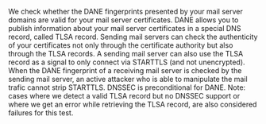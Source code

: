 We check whether the DANE fingerprints presented by your mail server domains are valid for your mail server certificates. DANE allows you to publish information about your mail server certificates in a special DNS record, called TLSA record. Sending mail servers can check the authenticity of your certificates not only through the certificate authority but also through the TLSA records. A sending mail server can also use the TLSA record as a signal to only connect via STARTTLS (and not unencrypted). When the DANE fingerprint of a receiving mail server is checked by the sending mail server, an active attacker who is able to manipulate the mail trafic cannot strip STARTTLS. DNSSEC is preconditional for DANE. Note: cases where we detect a valid TLSA record but no DNSSEC support or where we get an error while retrieving the TLSA record, are also considered failures for this test.
